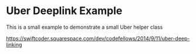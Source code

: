 # Uber Deeplink Example

This is a small example to demonstrate a small Uber helper class

https://swiftcoder.squarespace.com/dev/codefellows/2014/9/11/uber-deep-linking


